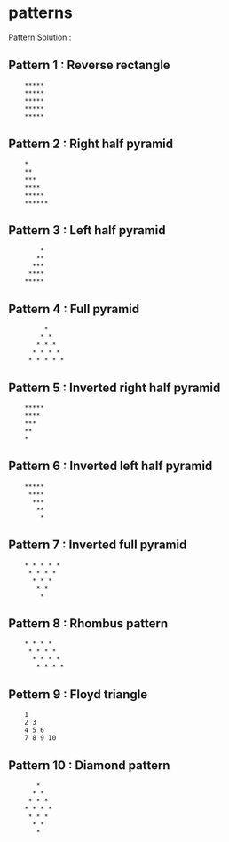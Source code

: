 # patterns
Pattern Solution :

## Pattern 1 : Reverse rectangle

        *****
        *****
        *****
        *****
        *****

## Pattern 2 : Right half pyramid

        *
        **
        ***
        ****
        *****
        ******

## Pattern 3 : Left half pyramid


            *
           **
          ***
         ****
        *****

## Pattern 4 : Full pyramid


             *
            * *
           * * *
          * * * *
         * * * * * 

## Pattern 5 : Inverted right half pyramid


        *****
        ****
        ***
        **
        *

## Pattern 6 : Inverted left half pyramid


        *****
         ****
          ***
           **
            *

## Pattern 7 : Inverted full pyramid


        * * * * *
         * * * *
          * * *
           * *
            *

## Pattern 8 : Rhombus pattern


        * * * *
         * * * *
          * * * *
           * * * *

## Pettern 9 : Floyd triangle


        1
        2 3
        4 5 6
        7 8 9 10

## Pattern 10 : Diamond pattern


           *
          * *
         * * *
        * * * *
         * * *
          * *
           *

